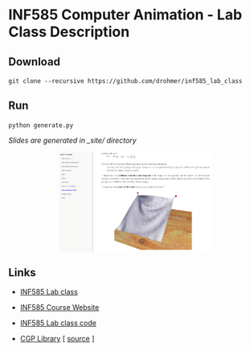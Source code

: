 # INF585 Computer Animation - Lab Class Description


## Download

```
git clone --recursive https://github.com/drohmer/inf585_lab_class
```

## Run

```
python generate.py
```

_Slides are generated in \_site/ directory_

<p align="center"> 
<img align="center" src="assets/example.jpg" width="60%">
</p>


## Links

* [INF585 Lab class](https://damienrohmer.com/data/teaching/2022_2023/x-inf585/practice/index.html) 

* [INF585 Course Website](https://damienrohmer.com/data/teaching/2022_2023/x-inf585)

* [INF585 Lab class code](https://github.com/drohmer/inf585_code)

* [CGP Library](https://imagecomputing.net/cgp) [ [source](https://github.com/drohmer/cgp) ]

